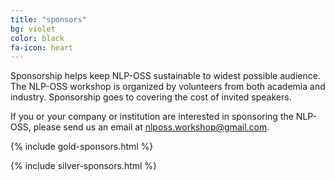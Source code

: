 ```yaml
---
title: "sponsors"
bg: violet
color: black
fa-icon: heart
---
```



Sponsorship helps keep NLP-OSS sustainable to widest possible audience. The NLP-OSS workshop is organized by volunteers from both academia and industry. Sponsorship goes to covering the cost of invited speakers. 

If you or your company or institution are interested in sponsoring the NLP-OSS, please send us an email at nlposs.workshop@gmail.com. 

{% include gold-sponsors.html %}

{% include silver-sponsors.html %}
